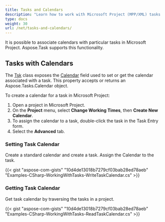 ```yaml
---
title: Tasks and Calendars
description: "Learn how to work with Microsoft Project (MPP/XML) tasks and calendars using Aspose.Tasks for .NET."
type: docs
weight: 30
url: /net/tasks-and-calendars/
---
```


It is possible to associate calendars with particular tasks in Microsoft Project. Aspose.Task supports this functionality.

## **Tasks with Calendars**
The [Tsk](https://reference.aspose.com/tasks/net/aspose.tasks/tsk) class exposes the [Calendar](https://reference.aspose.com/tasks/net/aspose.tasks/tsk/fields/calendar) field used to set or get the calendar associated with a task. This property accepts or returns an Aspose.Tasks.Calendar object.

To create a calendar for a task in Microsoft Project:

1. Open a project in Microsoft Project.
2. On the **Project** menu, select **Change Working Times**, then **Create New Calendar**.
3. To assign the calendar to a task, double-click the task in the Task Entry form.
4. Select the **Advanced** tab.

### **Setting Task Calendar**
Create a standard calendar and create a task. Assign the Calendar to the task.

{{< gist "aspose-com-gists" "10d4de13018b7279cf03bab28ed78aeb" "Examples-CSharp-WorkingWithTasks-WriteTaskCalendar.cs" >}}

### **Getting Task Calendar**
Get task calendar by traversing the tasks in a project.

{{< gist "aspose-com-gists" "10d4de13018b7279cf03bab28ed78aeb" "Examples-CSharp-WorkingWithTasks-ReadTaskCalendar.cs" >}}
